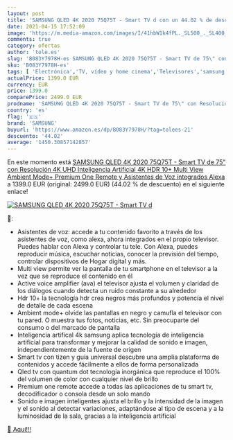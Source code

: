 ```yaml
---
layout: post
title: 'SAMSUNG QLED 4K 2020 75Q75T - Smart TV d con un 44.02 % de descuento'
date: 2021-04-15 17:52:09
image: 'https://m.media-amazon.com/images/I/41hbW1k4fPL._SL500_._SL400_.jpg'
comments: true
category: ofertas
author: 'tole.es'
slug: 'B083Y7978H-es SAMSUNG QLED 4K 2020 75Q75T - Smart TV de 75\" con...'
sku: 'B083Y7978H-es'
tags: [ 'Electrónica','TV, vídeo y home cinema','Televisores','samsung','smart','tv', ]
actualPrice: 1399.0 EUR
currency: EUR
price: 1399.0
comparePrice: 2499.0 EUR
prodname: 'SAMSUNG QLED 4K 2020 75Q75T - Smart TV de 75\" con Resolución 4K UHD  Inteligencia Artificial 4K  HDR 10+  Multi View  Ambient Mode+  Premium One Remote y Asistentes de Voz integrados  Alexa '
country: 'es'
flag: '🇪🇸'
brand: 'SAMSUNG'
buyurl: 'https://www.amazon.es/dp/B083Y7978H/?tag=tolees-21'
descuento: '44.02'
average: '1450.30857142857'
---
```


En este momento está [SAMSUNG QLED 4K 2020 75Q75T - Smart TV de 75\" con Resolución 4K UHD  Inteligencia Artificial 4K  HDR 10+  Multi View  Ambient Mode+  Premium One Remote y Asistentes de Voz integrados  Alexa ](https://www.amazon.es/dp/B083Y7978H/?tag=tolees-21) a 1399.0 EUR (original: 2499.0 EUR) (44.02 %  de descuento) en el siguiente enlace!

[![SAMSUNG QLED 4K 2020 75Q75T - Smart TV d](https://m.media-amazon.com/images/I/41hbW1k4fPL._SL500_._SL400_.jpg)](https://www.amazon.es/dp/B083Y7978H/?tag=tolees-21)

🔎:

- Asistentes de voz: accede a tu contenido favorito a través de los asistentes de voz, como alexa, ahora integrados en el propio televisor. Puedes hablar con Alexa y controlar tu tele. Con Alexa, puedes reproducir música, escuchar noticias, conocer la previsión del tiempo, controlar dispositivos de Hogar digital y más.
- Multi view permite ver la pantalla de tu smartphone en el televisor a la vez que se reproduce el contenido en él
- Active voice amplifier (ava) el televisor ajusta el volumen y claridad de los diálogos cuando detecta un ruido constante a su alrededor
- Hdr 10+ la tecnología hdr crea negros más profundos y potencía el nivel de detalle de cada escena
- Ambient mode+ olvide las pantallas en negro y camufla el televisor con tu pared. O muestra tus fotos, noticias, etc. Sin preocuparte del consumo o del marcado de pantalla
- Inteligencia artifical 4k samsung aplica tecnología de inteligencia artificial para transformar y mejorar la calidad de sonido e imagen, independientemente de la fuente de origen
- Smart tv con tizen y guía universal descubre una amplia plataforma de contenidos y accede fácilmente a ellos de forma personalizada
- Qled tv con quantum dot tecnología inorgánica que reproduce el 100% del volumen de color con cualquier nivel de brillo
- Premium one remote accede a todas las aplicaciones de tu smart tv, decodificador o consola desde un solo mando
- Sonido e imagen inteligentes ajusta el brillo y la intensidad de la imagen y el sonido al detectar variaciones, adaptándose al tipo de escena y a la luminosidad de la sala, gracias a la inteligencia artificial

[🛒 Aquí!!!](https://www.amazon.es/dp/B083Y7978H/?tag=tolees-21)
